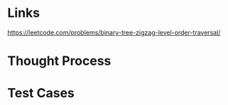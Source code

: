 # Links
https://leetcode.com/problems/binary-tree-zigzag-level-order-traversal/

# Thought Process

# Test Cases

